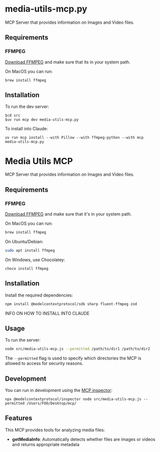 # media-utils-mcp.py

MCP Server that provides information on Images and Video files.

## Requirements

### FFMPEG

[Download FFMPEG](https://www.ffmpeg.org/download.html) and make sure that its in your system path.

On MacOS you can run:

```
brew install ffmpeg
```

## Installation

To run the dev server:

```
$cd src
$uv run mcp dev media-utils-mcp.py
```

To install into Claude:

```
uv run mcp install --with Pillow --with ffmpeg-python --with mcp media-utils-mcp.py
```

# Media Utils MCP

MCP Server that provides information on Images and Video files.

## Requirements

### FFMPEG

[Download FFMPEG](https://www.ffmpeg.org/download.html) and make sure that it's in your system path.

On MacOS you can run:

```bash
brew install ffmpeg
```

On Ubuntu/Debian:

```bash
sudo apt install ffmpeg
```

On Windows, use Chocolatey:

```
choco install ffmpeg
```

## Installation

Install the required dependencies:

```bash
npm install @modelcontextprotocol/sdk sharp fluent-ffmpeg zod
```

INFO ON HOW TO INSTALL INTO CLAUDE

## Usage

To run the server:

```bash
node src/media-utils-mcp.js --permitted /path/to/dir1 /path/to/dir2
```

The `--permitted` flag is used to specify which directories the MCP is allowed to access for security reasons.

## Development

You can run in development using the [MCP inspector](https://github.com/modelcontextprotocol/typescript-sdk?tab=readme-ov-file):

```
npx @modelcontextprotocol/inspector node src/media-utils-mcp.js --permitted /Users/FOO/Desktop/mcp/
```

## Features

This MCP provides tools for analyzing media files:

- **getMediaInfo**: Automatically detects whether files are images or videos and returns appropriate metadata
